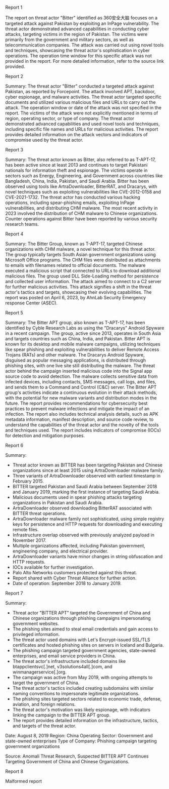 
Report 1

The report on threat actor "Bitter" identified as 360安全大脑 focuses on a targeted attack against Pakistan by exploiting an InPage vulnerability. The threat actor demonstrated advanced capabilities in conducting cyber attacks, targeting victims in the region of Pakistan. The victims were primarily from the government and military sectors, as well as telecommunication companies. The attack was carried out using novel tools and techniques, showcasing the threat actor's sophistication in cyber operations. The operation time window for this specific attack was not provided in the report. For more detailed information, refer to the source link provided.





Report 2

Summary:
The threat actor "Bitter" conducted a targeted attack against Pakistan, as reported by Forcepoint. The attack involved APT, backdoor, cyber espionage, and malware activities. The threat actor targeted specific documents and utilized various malicious files and URLs to carry out the attack. The operation window or date of the attack was not specified in the report. The victims of the attack were not explicitly mentioned in terms of region, operating sector, or type of company. The threat actor demonstrated advanced capabilities and used novel tools and techniques, including specific file names and URLs for malicious activities. The report provides detailed information on the attack vectors and indicators of compromise used by the threat actor.





Report 3

Summary:
The threat actor known as Bitter, also referred to as T-APT-17, has been active since at least 2013 and continues to target Pakistani nationals for information theft and espionage. The victims operate in sectors such as Energy, Engineering, and Government across countries like Bangladesh, China, India, Pakistan, and Saudi Arabia. Bitter has been observed using tools like ArtraDownloader, BitterRAT, and Dracarys, with novel techniques such as exploiting vulnerabilities like CVE-2012-0158 and CVE-2021-1732. The threat actor has conducted various hacking operations, including spear-phishing emails, exploiting InPage vulnerabilities, and distributing CHM malware. The most recent activity in 2023 involved the distribution of CHM malware to Chinese organizations. Counter operations against Bitter have been reported by various security research teams.





Report 4

Summary:
The Bitter Group, known as T-APT-17, targeted Chinese organizations with CHM malware, a novel technique for this threat actor. The group typically targets South Asian government organizations using Microsoft Office programs. The CHM files were distributed as attachments to emails with filenames related to official documents. The malware executed a malicious script that connected to URLs to download additional malicious files. The group used DLL Side-Loading method for persistence and collected user information. The attack aimed to connect to a C2 server for further malicious activities. This attack signifies a shift in the threat actor's tactics and targets, showcasing their evolving capabilities. The report was posted on April 6, 2023, by AhnLab Security Emergency response Center (ASEC).





Report 5

Summary:
The Bitter APT group, also known as T-APT-17, has been identified by Cyble Research Labs as using the "Dracarys" Android Spyware in a recent campaign. The group, active since 2013, operates in South Asia and targets countries such as China, India, and Pakistan. Bitter APT is known for its desktop and mobile malware campaigns, utilizing techniques like spear phishing and exploiting vulnerabilities to deliver Remote Access Trojans (RATs) and other malware. The Dracarys Android Spyware, disguised as popular messaging applications, is distributed through phishing sites, with one live site still distributing the malware. The threat actor behind the campaign inserted malicious code into the Signal app source code to avoid detection. The malware collects sensitive data from infected devices, including contacts, SMS messages, call logs, and files, and sends them to a Command and Control (C&C) server. The Bitter APT group's activities indicate a continuous evolution in their attack methods, with the potential for new malware variants and distribution modes in the future. The report provides recommendations for cybersecurity best practices to prevent malware infections and mitigate the impact of an infection. The report also includes technical analysis details, such as APK metadata information, manifest description, and source code review, to understand the capabilities of the threat actor and the novelty of the tools and techniques used. The report includes indicators of compromise (IOCs) for detection and mitigation purposes.





Report 6

Summary:
- Threat actor known as BITTER has been targeting Pakistan and Chinese organizations since at least 2015 using ArtraDownloader malware family.
- Three variants of ArtraDownloader observed with earliest timestamp in February 2015.
- BITTER targeted Pakistan and Saudi Arabia between September 2018 and January 2019, marking the first instance of targeting Saudi Arabia.
- Malicious documents used in spear phishing attacks targeting organizations in Pakistan and Saudi Arabia.
- ArtraDownloader observed downloading BitterRAT associated with BITTER threat operations.
- ArtraDownloader malware family not sophisticated, using simple registry keys for persistence and HTTP requests for downloading and executing remote files.
- Infrastructure overlap observed with previously analyzed payload in November 2017.
- Multiple organizations affected, including Pakistan government, engineering company, and electrical provider.
- ArtraDownloader variants have minor changes in string obfuscation and HTTP requests.
- IOCs available for further investigation.
- Palo Alto Networks customers protected against this threat.
- Report shared with Cyber Threat Alliance for further action.
- Date of operation: September 2018 to January 2019.





Report 7

Summary:
- Threat actor "BITTER APT" targeted the Government of China and Chinese organizations through phishing campaigns impersonating government websites.
- The phishing sites aimed to steal email credentials and gain access to privileged information.
- The threat actor used domains with Let's Encrypt-issued SSL/TLS certificates and hosted phishing sites on servers in Iceland and Bulgaria.
- The phishing campaign targeted government agencies, state-owned enterprises, and email service providers in China.
- The threat actor's infrastructure included domains like btappclientsvc[.]net, v3solutions4all[.]com, and winmanagerservice[.]org.
- The campaign was active from May 2019, with ongoing attempts to target the government of China.
- The threat actor's tactics included creating subdomains with similar naming conventions to impersonate legitimate organizations.
- The phishing sites targeted sectors related to economic trade, defense, aviation, and foreign relations.
- The threat actor's motivation was likely espionage, with indicators linking the campaign to the BITTER APT group.
- The report provides detailed information on the infrastructure, tactics, and targets of the threat actor.

Date: August 8, 2019
Region: China
Operating Sector: Government and state-owned enterprises
Type of Company: Phishing campaign targeting government organizations

Source: Anomali Threat Research, Suspected BITTER APT Continues Targeting Government of China and Chinese Organizations.





Report 8

Malformed report


